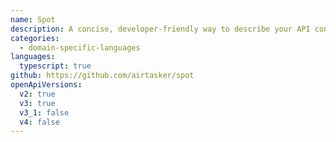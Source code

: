```yaml
---
name: Spot
description: A concise, developer-friendly way to describe your API contract.
categories:
  - domain-specific-languages
languages:
  typescript: true
github: https://github.com/airtasker/spot
openApiVersions:
  v2: true
  v3: true
  v3_1: false
  v4: false
---
```

